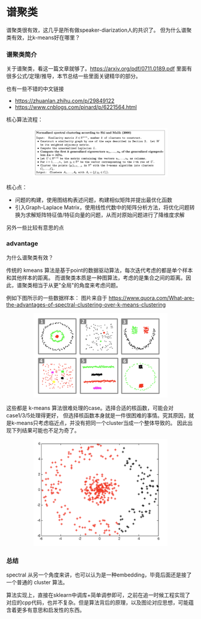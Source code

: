 # 谱聚类

谱聚类很有效，这几乎是所有做speaker-diarization人的共识了。
但为什么谱聚类有效，比k-means好在哪里？

### 谱聚类简介

关于谱聚类，看这一篇文章就够了。https://arxiv.org/pdf/0711.0189.pdf
里面有很多公式/定理/推导，本节总结一些里面关键精华的部分。

也有一些不错的中文链接

- https://zhuanlan.zhihu.com/p/29849122
- https://www.cnblogs.com/pinard/p/6221564.html

核心算法流程：
<div style="text-align: center"><img src="https://github.com/Liu-Feng-deeplearning/Liu-Feng-deeplearning.github.io/blob/master/images/posts/2021/2021-11-07-spectral-cluster-3.png?raw=true" width="360" /></div>

核心点：
- 问题的构建，使用图结构表述问题，构建相似矩阵并提出最优化函数
- 引入Graph-Laplace Matrix，使用线性代数中的矩阵分析方法，将优化问题转换为求解矩阵特征值/特征向量的问题，从而对原始问题进行了降维度求解

另外一些比较有意思的点


### advantage

为什么谱聚类有效？

传统的 kmeans 算法是基于point的数据驱动算法，每次迭代考虑的都是单个样本和其他样本的距离。
而谱聚类本质是一种图算法，考虑的是集合之间的距离。因此，谱聚类相当于从更"全局"的角度来考虑问题。

例如下图所示的一些数据样本：
图片来自于 https://www.quora.com/What-are-the-advantages-of-spectral-clustering-over-k-means-clustering

<div style="text-align: center"><img src="https://github.com/Liu-Feng-deeplearning/Liu-Feng-deeplearning.github.io/blob/master/images/posts/2021/2021-11-07-spectral-cluster.png?raw=true" width="360" /></div>

这些都是 k-means 算法很难处理的case。选择合适的核函数，可能会对case1/3/5处理得更好，
但选择核函数本身就是一件很困难的事情。究其原因，就是k-means只考虑临近点，并没有把同一个cluster当成一个整体导致的。
因此出现下列结果可能也不足为奇了。

<div style="text-align: center"><img src="https://github.com/Liu-Feng-deeplearning/Liu-Feng-deeplearning.github.io/blob/master/images/posts/2021/2021-11-07-spectral-cluster-2.png?raw=true" width="360" /></div>

### 总结

spectral 从另一个角度来讲，也可以认为是一种embedding，毕竟后面还是接了一个普通的 cluster 算法。

算法实现上，直接在sklearn中调库+简单调参即可，之前在追一时候工程实现了对应的cpp代码，也并不复杂。但是算法背后的原理，以及图论对应思想，可能蕴含着更多有意思和启发性的东西。